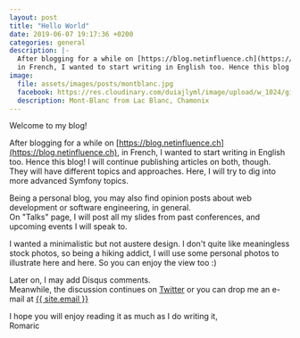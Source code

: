 ```yaml
---
layout: post
title: "Hello World"
date: 2019-06-07 19:17:36 +0200
categories: general
description: |-
  After blogging for a while on [https://blog.netinfluence.ch](https://blog.netinfluence.ch),
  in French, I wanted to start writing in English too. Hence this blog!
image:
  file: assets/images/posts/montblanc.jpg
  facebook: https://res.cloudinary.com/duiajlyml/image/upload/w_1024/githubio/assets/images/posts/montblanc.jpg
  description: Mont-Blanc from Lac Blanc, Chamonix
---
```


Welcome to my blog!

After blogging for a while on [https://blog.netinfluence.ch](https://blog.netinfluence.ch),
in French, I wanted to start writing in English too. Hence this blog!
I will continue publishing articles on both, though. They will have different topics and approaches.
Here, I will try to dig into more advanced Symfony topics.

<!-- more-->

Being a personal blog, you may also find opinion posts about
web development or software engineering, in general.  
On "Talks" page, I will post all my slides from past conferences, and upcoming events I will speak to.

I wanted a minimalistic but not austere design.
I don't quite like meaningless stock photos, so being a hiking addict,
I will use some personal photos to illustrate here and here. So you can enjoy the view too :)

Later on, I may add Disqus comments.  
Meanwhile, the discussion continues on [Twitter](https://twitter.com/romaricdrigon)
or you can drop me an e-mail at <a href="mailto:{{ site.email }}">{{ site.email }}</a>

I hope you will enjoy reading it as much as I do writing it,  
Romaric
